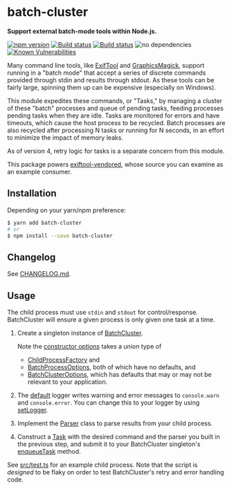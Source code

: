 # batch-cluster

**Support external batch-mode tools within Node.js.**

[![npm version](https://badge.fury.io/js/batch-cluster.svg)](https://badge.fury.io/js/batch-cluster)
[![Build status](https://travis-ci.org/mceachen/batch-cluster.js.svg?branch=master)](https://travis-ci.org/mceachen/batch-cluster.js)
[![Build status](https://ci.appveyor.com/api/projects/status/4564x6lvc8s6a55l/branch/master?svg=true)](https://ci.appveyor.com/project/mceachen/batch-cluster-js/branch/master)
![no dependencies](https://img.shields.io/badge/dependencies-0-brightgreen.svg)
[![Known Vulnerabilities](https://snyk.io/test/github/mceachen/batch-cluster.js/badge.svg?targetFile=package.json)](https://snyk.io/test/github/mceachen/batch-cluster.js?targetFile=package.json)

Many command line tools, like
[ExifTool](https://sno.phy.queensu.ca/~phil/exiftool/) and
[GraphicsMagick](http://www.graphicsmagick.org/), support running in a "batch
mode" that accept a series of discrete commands provided through stdin and
results through stdout. As these tools can be fairly large, spinning them up can
be expensive (especially on Windows).

This module expedites these commands, or "Tasks," by managing a cluster of these
"batch" processes and queue of pending tasks, feeding processes pending tasks
when they are idle. Tasks are monitored for errors and have timeouts, which
cause the host process to be recycled. Batch processes are also recycled after
processing N tasks or running for N seconds, in an effort to minimize the impact
of memory leaks.

As of version 4, retry logic for tasks is a separate concern from this module.

This package powers [exiftool-vendored](https://exiftool-vendored.js.org/),
whose source you can examine as an example consumer.

## Installation

Depending on your yarn/npm preference:

```bash
$ yarn add batch-cluster
# or
$ npm install --save batch-cluster
```

## Changelog

See [CHANGELOG.md](https://github.com/mceachen/batch-cluster.js/blob/master/CHANGELOG.md).

## Usage

The child process must use `stdin` and `stdout` for control/response.
BatchCluster will ensure a given process is only given one task at a time.

1.  Create a singleton instance of
    [BatchCluster](https://batch-cluster.js.org/classes/batchcluster.html).

    Note the [constructor
    options](https://batch-cluster.js.org/classes/batchcluster.html#constructor)
    takes a union type of

    - [ChildProcessFactory](https://batch-cluster.js.org/interfaces/childprocessfactory.html)
      and
    - [BatchProcessOptions](https://batch-cluster.js.org/interfaces/batchprocessoptions.html),
      both of which have no defaults, and
    - [BatchClusterOptions](https://batch-cluster.js.org/classes/batchclusteroptions.html),
      which has defaults that may or may not be relevant to your application.

1.  The [default](https://batch-cluster.js.org/modules/logger.html) logger
    writes warning and error messages to `console.warn` and `console.error`. You
    can change this to your logger by using
    [setLogger](/globals.html#setlogger).

1.  Implement the [Parser](https://batch-cluster.js.org/globals.html#parser)
    class to parse results from your child process.

1.  Construct a [Task](https://batch-cluster.js.org/classes/task.html) with the desired command and
    the parser you built in the previous step, and submit it to your BatchCluster
    singleton's
    [enqueueTask](https://batch-cluster.js.org/classes/batchcluster#enqueuetask) method.

See
[src/test.ts](https://github.com/mceachen/batch-cluster.js/blob/master/src/test.ts)
for an example child process. Note that the script is _designed_ to be flaky on
order to test BatchCluster's retry and error handling code.
